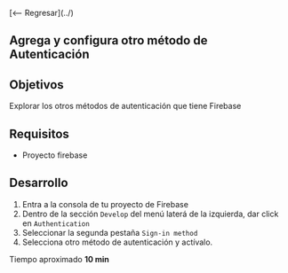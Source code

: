 \[<-- Regresar\]\(../\)


## Agrega y configura otro método de Autenticación

## Objetivos 

Explorar los otros métodos de autenticación que tiene Firebase

## Requisitos 

- Proyecto firebase

## Desarrollo

1. Entra a la consola de tu proyecto de Firebase
2. Dentro de la sección `Develop` del menú laterá de la izquierda, dar click en `Authentication`
3. Seleccionar la segunda pestaña `Sign-in method`
4. Selecciona otro método de autenticación y actívalo.

Tiempo aproximado **10 min**